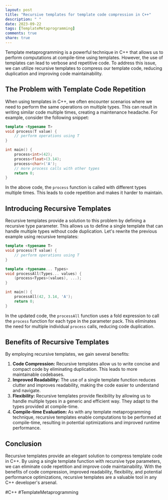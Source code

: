 ```yaml
---
layout: post
title: "Recursive templates for template code compression in C++"
description: " "
date: 2023-09-22
tags: [TemplateMetaprogramming]
comments: true
share: true
---
```


Template metaprogramming is a powerful technique in C++ that allows us to perform computations at compile-time using templates. However, the use of templates can lead to verbose and repetitive code. To address this issue, we can utilize recursive templates to compress our template code, reducing duplication and improving code maintainability.

## The Problem with Template Code Repetition

When using templates in C++, we often encounter scenarios where we need to perform the same operations on multiple types. This can result in writing similar code multiple times, creating a maintenance headache. For example, consider the following snippet:

```cpp
template <typename T>
void process(T value) {
    // perform operations using T
}

int main() {
    process<int>(42);
    process<float>(3.14);
    process<char>('A');
    // more process calls with other types
    return 0;
}
```

In the above code, the `process` function is called with different types multiple times. This leads to code repetition and makes it harder to maintain.

## Introducing Recursive Templates

Recursive templates provide a solution to this problem by defining a recursive type parameter. This allows us to define a single template that can handle multiple types without code duplication. Let's rewrite the previous example using recursive templates:

```cpp
template <typename T>
void process(T value) {
    // perform operations using T
}

template <typename... Types>
void processAll(Types... values) {
    (process<Types>(values), ...);
}

int main() {
    processAll(42, 3.14, 'A');
    return 0;
}
```

In the updated code, the `processAll` function uses a fold expression to call the `process` function for each type in the parameter pack. This eliminates the need for multiple individual `process` calls, reducing code duplication.

## Benefits of Recursive Templates

By employing recursive templates, we gain several benefits:

1. **Code Compression:** Recursive templates allow us to write concise and compact code by eliminating duplication. This leads to more maintainable codebases.
2. **Improved Readability:** The use of a single template function reduces clutter and improves readability, making the code easier to understand and navigate.
3. **Flexibility:** Recursive templates provide flexibility by allowing us to handle multiple types in a generic and efficient way. They adapt to the types provided at compile-time.
4. **Compile-time Evaluation:** As with any template metaprogramming technique, recursive templates enable computations to be performed at compile-time, resulting in potential optimizations and improved runtime performance.

## Conclusion

Recursive templates provide an elegant solution to compress template code in C++. By using a single template function with recursive type parameters, we can eliminate code repetition and improve code maintainability. With the benefits of code compression, improved readability, flexibility, and potential performance optimizations, recursive templates are a valuable tool in any C++ developer's arsenal.

#C++ #TemplateMetaprogramming